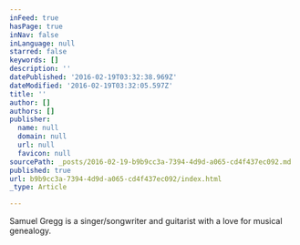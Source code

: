```yaml
---
inFeed: true
hasPage: true
inNav: false
inLanguage: null
starred: false
keywords: []
description: ''
datePublished: '2016-02-19T03:32:38.969Z'
dateModified: '2016-02-19T03:32:05.597Z'
title: ''
author: []
authors: []
publisher:
  name: null
  domain: null
  url: null
  favicon: null
sourcePath: _posts/2016-02-19-b9b9cc3a-7394-4d9d-a065-cd4f437ec092.md
published: true
url: b9b9cc3a-7394-4d9d-a065-cd4f437ec092/index.html
_type: Article

---
```

Samuel Gregg is a singer/songwriter and guitarist with a love for musical genealogy.